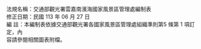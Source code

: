 法規名稱：交通部觀光署雲嘉南濱海國家風景區管理處編制表  
修正日期：民國 113 年 06 月 27 日  
編 註：本編制表依據交通部觀光署各國家風景區管理處組織準則第5 條第 1 項訂定，內  
容請參閱相關圖表附檔。  


